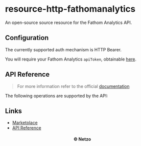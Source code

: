 # resource-http-fathomanalytics

An open-source source resource for the Fathom Analytics API.

## Configuration

The currently supported auth mechanism is HTTP Bearer.

You will require your Fathom Analytics `apiToken`, obtainable
[here](https://app.usefathom.com/api).

## API Reference

> For more information refer to the official [documentation](#links)

The following operations are supported by the API:

## Links

- [Marketplace](https://app.netzo.io/resources/resource-http-fathomanalytics)
- [API Reference](https://usefathom.com/api#introduction)

<div align="center">
  <h4>© Netzo</h4>
</div>
